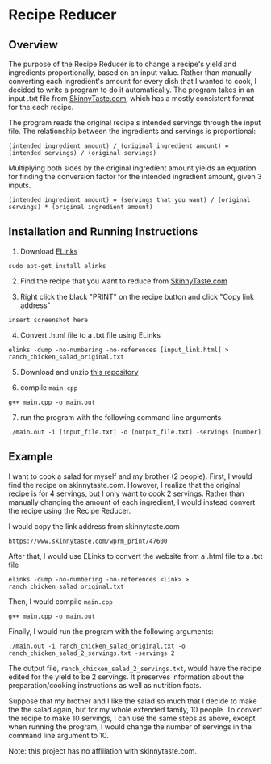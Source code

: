 # Recipe Reducer

## Overview
The purpose of the Recipe Reducer is to change a recipe's yield and ingredients proportionally, based on an input value. Rather than manually converting each ingredient's amount for every dish that I wanted to cook, I decided to write a program to do it automatically. The program takes in an input .txt file from [SkinnyTaste.com](https://www.skinnytaste.com/), which has a mostly consistent format for the each recipe.


The program reads the original recipe's intended servings through the input file. 
The relationship between the ingredients and servings is proportional:

```
(intended ingredient amount) / (original ingredient amount) = (intended servings) / (original servings)
```

Multiplying both sides by the original ingredient amount yields an equation for finding the conversion factor for the intended ingredient amount, given 3 inputs.

```
(intended ingredient amount) = (servings that you want) / (original servings) * (original ingredient amount)
```


## Installation and Running Instructions
1. Download [ELinks](http://elinks.or.cz/)
``` 
sudo apt-get install elinks
```

2. Find the recipe that you want to reduce from [SkinnyTaste.com](https://www.skinnytaste.com/)

3. Right click the black "PRINT" on the recipe button and click "Copy link address"
``` 
insert screenshot here
```

4. Convert .html file to a .txt file using ELinks
``` 
elinks -dump -no-numbering -no-references [input_link.html] > ranch_chicken_salad_original.txt
```

5. Download and unzip [this repository](https://github.com/neha-deshpande001/recipe_reducer/archive/master.zip)

6. compile ```main.cpp```
```
g++ main.cpp -o main.out
```

7. run the program with the following command line arguments
```
./main.out -i [input_file.txt] -o [output_file.txt] -servings [number]
```

## Example
I want to cook a salad for myself and my brother (2 people). First, I would find the recipe on skinnytaste.com. However, I realize that the original recipe is for 4 servings, but I only want to cook 2 servings. Rather than manually changing the amount of each ingredient, I would instead convert the recipe using the Recipe Reducer.

I would copy the link address from skinnytaste.com
``` 
https://www.skinnytaste.com/wprm_print/47600
```

After that, I would use ELinks to convert the website from a .html file to a .txt file
``` 
elinks -dump -no-numbering -no-references <link> > ranch_chicken_salad_original.txt
```

Then, I would compile ```main.cpp```
```
g++ main.cpp -o main.out
```

Finally, I would run the program with the following arguments:
```
./main.out -i ranch_chicken_salad_original.txt -o ranch_chicken_salad_2_servings.txt -servings 2
```

The output file, ```ranch_chicken_salad_2_servings.txt```, would have the recipe edited for the yield to be 2 servings. It preserves information about the preparation/cooking instructions as well as nutrition facts.


Suppose that my brother and I like the salad so much that I decide to make the the salad again, but for my whole extended family, 10 people. To convert the recipe to make 10 servings, I can use the same steps as above, except when running the program, I would change the number of servings in the command line argument to 10.


Note: this project has no affiliation with skinnytaste.com.
